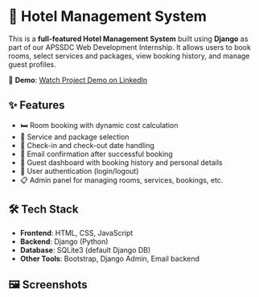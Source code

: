 # 🏨 Hotel Management System

This is a **full-featured Hotel Management System** built using **Django** as part of our APSSDC Web Development Internship. It allows users to book rooms, select services and packages, view booking history, and manage guest profiles.

🔗 **Demo**: [Watch Project Demo on LinkedIn](https://www.linkedin.com/posts/yagnatha-konikineni-75b2a8287_django-webdevelopment-internship-activity-7352972279070253057-S3oM)

## ✨ Features

- 🛏️ Room booking with dynamic cost calculation
- 🧾 Service and package selection
- 📅 Check-in and check-out date handling
- 📧 Email confirmation after successful booking
- 👤 Guest dashboard with booking history and personal details
- 🔐 User authentication (login/logout)
- 📋 Admin panel for managing rooms, services, bookings, etc.

## 🛠️ Tech Stack

- **Frontend**: HTML, CSS, JavaScript
- **Backend**: Django (Python)
- **Database**: SQLite3 (default Django DB)
- **Other Tools**: Bootstrap, Django Admin, Email backend

## 🖼️ Screenshots
